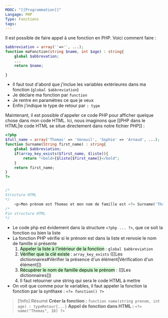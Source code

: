 ```yaml
---
MOOC: "[[Programmation]]"
Langage: PHP
Type: Fonctions
tags:
---
```

Il est possible de faire appel à une fonction en PHP. Voici comment faire :
```PHP
$abbreviation = array(''=>'', ...);
function maFonction(string $name, int $age) : string{
	global $abbrevation;
	...
	return $name;
	
}
```

- Il faut tout d'abord que j'inclue les variables extérieures dans ma fonction (`global $abbreviation`)
- Je déclare ma fonction par `function`
- Je rentre en paramètres ce que je veux
- Enfin j'indique le type de retour par `: type`

Maintenant, il est possible d'appeler ce code PHP pour afficher quelque chose dans mon code HTML. Ici, nous imaginons que [[PHP dans le HTML|le code HTML se situe directement dans notre fichier PHP]] :
```PHP
<?php
$full_name = array('Thomas' => 'Venouil', 'Sophie' => 'Arnaud', ...);
function Surname(String first_name) : string{
	global $abbreviation;
	if(array_key_exists($first_name, $liste)){
		return "<bold>{$liste[$first_name]}</bold";
	}
	return first_name;
}
?>


/*
Structure HTML
*/
	<p>Mon prénom est Thomas et mon nom de famille est <?= Surname('Thomas') ?></p>
/*
Fin structure HTML
*/

```

- Le code php est évidement dans la structure `<?php ... ?>`, que ce soit la fonction ou bien la liste
- La fonction PHP vérifie si le prénom est dans la liste et renvoie le nom de famille si présente
	1. <mark style="background: #BBFABBA6;">Appeler la liste à l'intérieur de la fonction</mark> : `global $abbreviation`
	2. <mark style="background: #BBFABBA6;">Vérifier que la clé existe</mark> : `array_key_exists` ([[Les dictionnaires#Vérifier la présence d'un élément|Vérification d'un élément]])
	3. <mark style="background: #BBFABBA6;">Récupérer le nom de famille depuis le prénom</mark> : ([[Les dictionnaires]])
	4. Il faut retourner une string qui sera le code HTML à mettre
- On voit que comme pour le variables, il faut appeler la fonction la fonction par la synthaxe : `<?= fonction() ?>`

>[!info] Résumé
>**Créer la fonction :** `function name(string prenom, int age) : typeRetour{...}`
>**Appel de fonction dans HTML :** `<?= name("Thomas", 18) ?>`